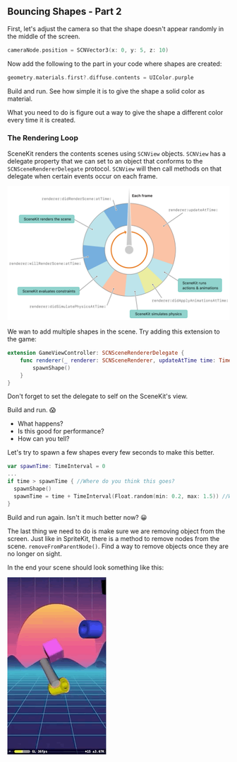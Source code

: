 ## Bouncing Shapes - Part 2

First, let's adjust the camera so that the shape doesn't appear randomly in the middle of the screen.

```swift
cameraNode.position = SCNVector3(x: 0, y: 5, z: 10)
```

Now add the following to the part in your code where shapes are created:

```swift
geometry.materials.first?.diffuse.contents = UIColor.purple
```

Build and run. See how simple it is to give the shape a solid color as material.

What you need to do is figure out a way to give the shape a different color every time it is created.

### The Rendering Loop

SceneKit renders the contents scenes using `SCNView` objects. `SCNView` has a delegate property that we can set to an object that conforms to the `SCNSceneRendererDelegate` protocol. `SCNView` will then call methods on that delegate when certain events occur on each frame.

![loop](renderloop.png)

We wan to add multiple shapes in the scene. Try adding this extension to the game:

```swift
extension GameViewController: SCNSceneRendererDelegate {
    func renderer(_ renderer: SCNSceneRenderer, updateAtTime time: TimeInterval) {
        spawnShape()
    }
}
```

Don't forget to set the delegate to self on the SceneKit's view.

Build and run. 😱

- What happens?  
- Is this good for performance?
- How can you tell?

Let's try to spawn a few shapes every few seconds to make this better.

```swift
var spawnTime: TimeInterval = 0
...
if time > spawnTime { //Where do you think this goes?
  spawnShape()
  spawnTime = time + TimeInterval(Float.random(min: 0.2, max: 1.5)) //What is this doing?
}
```

<!-- We check if time (the current system time) is greater than spawnTime. If so, spawn a new shape; otherwise, do nothing. After we spawn an object, update spawnTime with the next time to spawn a new object. The next spawn time is simply the current time incremented by a random amount. Since TimeInterval is in seconds, you spawn the next object between 0.2 seconds and 1.5 seconds after the current time. -->

Build and run again. Isn't it much better now? 😀

The last thing we need to do is make sure we are removing object from the screen. Just like in SpriteKit, there is a method to remove nodes from the scene. `removeFromParentNode()`. Find a way to remove objects once they are no longer on sight.

In the end your scene should look something like this:

![final](final.gif)
